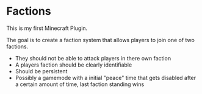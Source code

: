 # Factions
This is my first Minecraft Plugin.

The goal is to create a faction system that allows players to join one of two factions.

- They should not be able to attack players in there own faction
- A players faction should be clearly identifiable
- Should be persistent
- Possibly a gamemode with a initial "peace" time that gets disabled after a certain amount of time, last faction standing wins
